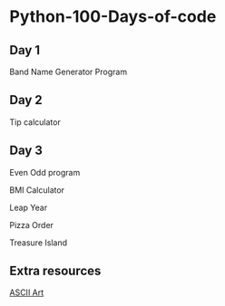# Python-100-Days-of-code

## Day 1
Band Name Generator Program

## Day 2
Tip calculator

## Day 3
Even Odd program

BMI Calculator

Leap Year

Pizza Order

Treasure Island



## Extra resources 
[ASCII Art](https://ascii.co.uk/art)